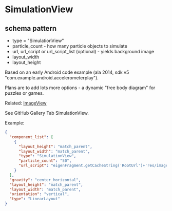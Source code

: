 # SimulationView
## schema pattern

* type = "SimulationView"
* particle_count - how many particle objects to simulate
* url, url_script or url_script_list (optional) - yields background image
* layout_width
* layout_height

Based on an early Android code example (ala 2014, sdk v5 "com.example.android.accelerometerplay").

Plans are to add lots more options - a dynamic "free body diagram" for puzzles or games.

Related:
[ImageView](ImageView.md) 

See GitHub Gallery Tab SimulationView.

Example:
```json
{
  "component_list": [
    {
      "layout_height": "match_parent",
      "layout_width": "match_parent",
      "type": "SimulationView",
      "particle_count": "50",
      "url_script": "eigenFragment.getCacheString('RootUrl')+'res/images/wood.jpg'"
    }
  ],
  "gravity": "center_horizontal",
  "layout_height": "match_parent",
  "layout_width": "match_parent",
  "orientation": "vertical",
  "type": "LinearLayout"
}
```
